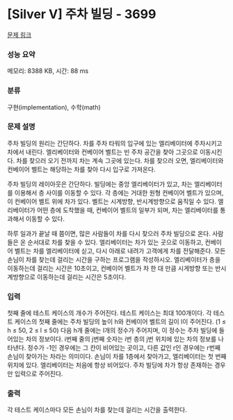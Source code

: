 # [Silver V] 주차 빌딩 - 3699 

[문제 링크](https://www.acmicpc.net/problem/3699) 

### 성능 요약

메모리: 8388 KB, 시간: 88 ms

### 분류

구현(implementation), 수학(math)

### 문제 설명

<p>주차 빌딩의 원리는 간단하다. 차를 주차 타워의 입구에 있는 엘리베이터에 주차시키고 차에서 내린다. 엘리베이터와 컨베이어 벨트는 빈 주차 공간을 찾아 그곳으로 이동시킨다. 차를 찾으러 오기 전까지 차는 계속 그곳에 있는다. 차를 찾으러 오면, 엘리베이터와 컨베이어 벨트는 해당하는 차를 찾아 다시 입구로 가져온다.</p>

<p>주차 빌딩의 레이아웃은 간단하다. 빌딩에는 중앙 엘리베이터가 있고, 차는 엘리베이터를 이용해서 층 사이를 이동할 수 있다. 각 층에는 거대한 원형 컨베이어 벨트가 있으며, 이 컨베이어 벨트 위에 차가 있다. 벨트는 시계방향, 반시계방향으로 움직일 수 있다. 엘리베이터가 어떤 층에 도착했을 때, 컨베이어 벨트의 일부가 되며, 차는 엘리베이터를 통과해서 이동할 수 있다.</p>

<p>하루 일과가 끝날 때 쯤이면, 많은 사람들이 차를 다시 찾으러 주차 빌딩으로 온다. 사람들은 온 순서대로 차를 찾을 수 있다. 엘리베이터는 차가 있는 곳으로 이동하고, 컨베이어 벨트는 차를 엘리베이터에 싣고, 다시 아래로 내려가 고객에게 차를 전달해준다. 모든 손님이 차를 찾는데 걸리는 시간을 구하는 프로그램을 작성하시오. 엘리베이터가 층을 이동하는데 걸리는 시간은 10초이고, 컨베이어 벨트가 차 한 대 만큼 시게방향 또는 반시계방향으로 이동하는데 걸리는 시간은 5초이다. </p>

### 입력 

 <p>첫째 줄에 테스트 케이스의 개수가 주어진다. 테스트 케이스는 최대 100개이다. 각 테스트 케이스의 첫째 줄에는 주차 빌딩의 높이 h와 컨베이어 벨트의 길이 l이 주어진다. (1 ≤ h ≤ 50, 2 ≤ l ≤ 50) 다음 h개 줄에는 l개의 정수가 주어지며, 이 정수는 주차 빌딩에 들어있는 차의 정보이다. i번째 줄의 j번째 숫자는 i번 층의 j번 위치에 있는 차의 정보를 나타낸다. 정수가 -1인 경우에는 그 칸이 비어있는 곳이고, 다른 값인 r인 경우에는 r번째 손님이 찾아가는 차라는 의미이다. 손님이 차를 1층에서 찾아가고, 엘리베이터는 첫 번째 위치에 있다. 엘리베이터는 처음에 항상 비어있다. 주차 빌딩에 차가 항상 존재하는 경우만 입력으로 주어진다.</p>

### 출력 

 <p>각 테스트 케이스마다 모든 손님이 차를 찾는데 걸리는 시간을 출력한다.</p>

